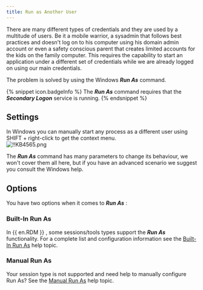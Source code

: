 ```yaml
---
title: Run as Another User
---
```

There are many different types of credentials and they are used by a multitude of users. Be it a mobile warrior, a sysadmin that follows best practices and doesn't log on to his computer using his domain admin account or even a safety conscious parent that creates limited accounts for the kids on the family computer. This requires the capability to start an application under a different set of credentials while we are already logged on using our main credentials.  

The problem is solved by using the Windows ***Run As*** command.

{% snippet icon.badgeInfo %}
The ***Run As*** command requires that the ***Secondary Logon*** service is running.
{% endsnippet %}

## Settings

In Windows you can manually start any process as a different user using SHIFT + right-click to get the context menu.  
![!!KB4565.png](https://webdevolutions.azureedge.net/docs/en/kb/KB4565.png)  

The ***Run As*** command has many parameters to change its behaviour, we won't cover them all here, but if you have an advanced scenario we suggest you consult the Windows help.

## Options

You have two options when it comes to ***Run As*** :

### Built-In Run As

In {{ en.RDM }} , some sessions/tools types support the ***Run As*** functionality. For a complete list and configuration information see the [Built-In Run As](/kb/remote-desktop-manager/how-to-articles/run-as-another-user/built-in-runas/) help topic.

### Manual Run As

Your session type is not supported and need help to manually configure Run As? See the [Manual Run As](/kb/remote-desktop-manager/how-to-articles/run-as-another-user/manual-runas/) help topic.
